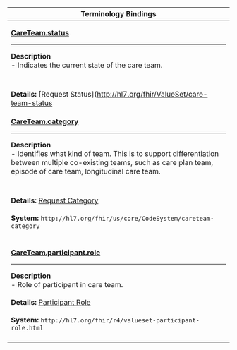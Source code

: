 |Terminology Bindings|
|---|
|<p>**[CareTeam.status](http://hl7.org/fhir/R4/careteam-definitions.html#CareTeam.status)**<hr>**Description**<br>- Indicates the current state of the care team.
<br><br>**Details:** [Request Status](http://hl7.org/fhir/ValueSet/care-team-status|4.0.1)<br><br>**System:** `http://hl7.org/fhir/request-status`<br><br>|
|<p>**[CareTeam.category](http://hl7.org/fhir/R4/careteam-definitions.html#CareTeam.category)**<hr>**Description**<br>- Identifies what kind of team. This is to support differentiation between multiple co-existing teams, such as care plan team, episode of care team, longitudinal care team.
<br><br>**Details:** [Request Category](http://hl7.org/fhir/valueset-care-team-category.html)<br><br>**System:** `http://hl7.org/fhir/us/core/CodeSystem/careteam-category`<br><br>|
|<p>**[CareTeam.participant.role](http://hl7.org/fhir/R4/careteam-definitions.html#CareTeam.participant.role)**<hr>**Description**<br>- Role of participant in care team.<br><br>**Details:** [Participant Role](http://hl7.org/fhir/careteam-definitions.html#CareTeam.participant.role)<br><br>**System:** `http://hl7.org/fhir/r4/valueset-participant-role.html`<br><br>|
